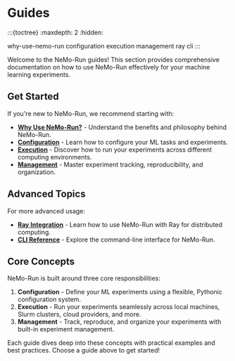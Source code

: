 # Guides


:::{toctree}
:maxdepth: 2
:hidden:

why-use-nemo-run
configuration
execution
management
ray
cli
:::

Welcome to the NeMo-Run guides! This section provides comprehensive documentation on how to use NeMo-Run effectively for your machine learning experiments.

## Get Started

If you're new to NeMo-Run, we recommend starting with:

- **[Why Use NeMo-Run?](why-use-nemo-run.md)** - Understand the benefits and philosophy behind NeMo-Run.
- **[Configuration](configuration.md)** - Learn how to configure your ML tasks and experiments.
- **[Execution](execution.md)** - Discover how to run your experiments across different computing environments.
- **[Management](management.md)** - Master experiment tracking, reproducibility, and organization.

## Advanced Topics

For more advanced usage:

- **[Ray Integration](ray.md)** - Learn how to use NeMo-Run with Ray for distributed computing.
- **[CLI Reference](cli.md)** - Explore the command-line interface for NeMo-Run.

## Core Concepts

NeMo-Run is built around three core responsibilities:

1. **Configuration** - Define your ML experiments using a flexible, Pythonic configuration system.
1. **Execution** - Run your experiments seamlessly across local machines, Slurm clusters, cloud providers, and more.
1. **Management** - Track, reproduce, and organize your experiments with built-in experiment management.

Each guide dives deep into these concepts with practical examples and best practices. Choose a guide above to get started!
